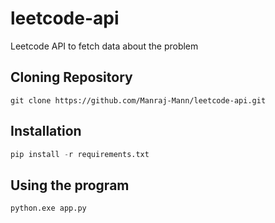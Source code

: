 # leetcode-api
Leetcode API to fetch data about the problem

## Cloning Repository
```git
git clone https://github.com/Manraj-Mann/leetcode-api.git
```

## Installation 

```Python
pip install -r requirements.txt
```

## Using the program 

```Python
python.exe app.py
```
